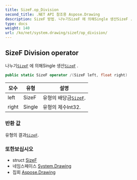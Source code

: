 ```yaml
---
title: SizeF.op_Division
second_title: .NET API 참조용 Aspose.Drawing
description: SizeF 방법. 나누기SizeF 에 의해Single 생산SizeF .
type: docs
weight: 140
url: /ko/net/system.drawing/sizef/op_division/
---
```

## SizeF Division operator

나누기[`SizeF`](../) 에 의해Single 생산[`SizeF`](../) .

```csharp
public static SizeF operator /(SizeF left, float right)
```

| 모수 | 유형 | 설명 |
| --- | --- | --- |
| left | SizeF | 유형의 배당금[`SizeF`](../). |
| right | Single | 유형의 제수Int32. |

### 반환 값

유형의 결과[`SizeF`](../).

### 또한보십시오

* struct [SizeF](../)
* 네임스페이스 [System.Drawing](../../sizef/)
* 집회 [Aspose.Drawing](../../../)


